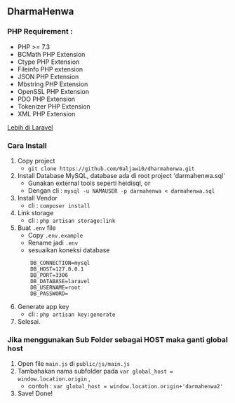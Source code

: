 ## DharmaHenwa

### PHP Requirement :

- PHP >= 7.3
- BCMath PHP Extension
- Ctype PHP Extension
- Fileinfo PHP extension
- JSON PHP Extension
- Mbstring PHP Extension
- OpenSSL PHP Extension
- PDO PHP Extension
- Tokenizer PHP Extension
- XML PHP Extension

[Lebih di Laravel](https://laravel.com/docs/8.x)

### Cara Install

1. Copy project
    - `git clone https://github.com/0aljawi0/dharmahenwa.git`
1. Install Database MySQL, database ada di root project 'darmahenwa.sql'
    - Gunakan external tools seperti heidisql, or
    - Dengan cli : `mysql -u NAMAUSER -p darmahenwa < darmahenwa.sql`
2. Install Vendor
    - cli : `composer install`
3. Link storage
    - cli : `php artisan storage:link`
4. Buat `.env` file
    - Copy `.env.example`
    - Rename jadi `.env`
    - sesuaikan koneksi database
    ```
        DB_CONNECTION=mysql
        DB_HOST=127.0.0.1
        DB_PORT=3306
        DB_DATABASE=laravel
        DB_USERNAME=root
        DB_PASSWORD=
    ```
5. Generate app key
    - cli : `php artisan key:generate`
6. Selesai.

### Jika menggunakan Sub Folder sebagai HOST maka ganti global host
1. Open file `main.js` di `public/js/main.js`
2. Tambahakan nama subfolder pada `var global_host = window.location.origin` ,
    - contoh : `var global_host = window.location.origin+'darmahenwa2'`
3. Save! Done!

